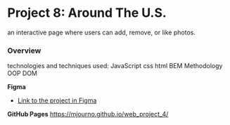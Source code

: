 # Project 8: Around The U.S.

an interactive page where users can add, remove, or like photos.

### Overview

 technologies and techniques used:
 JavaScript
 css
 html
 BEM Methodology
 OOP
 DOM


**Figma**

* [Link to the project in Figma](https://www.figma.com/file/L7fsrTyWe0zPW3kJ1LC6eu/Sprint-5?node-id=1%3A322)

**GitHub Pages**
https://mjourno.github.io/web_project_4/
